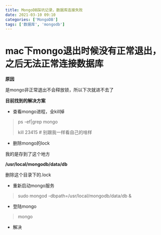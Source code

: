 ```yaml
---
title: MongoDB踩坑记录，数据库连接失败
date: 2021-03-10 09:10
categories: ['MongoDB']
tags: ['数据库', 'mongodb']
---
```

#  mac下mongo退出时候没有正常退出，之后无法正常连接数据库

**原因**

是mongo非正常退出不会释放锁，所以下次就进不去了

**目前找到的解决方案**

  * 查看mongo进程，全kill掉 

> ps -ef|grep mongo
>
> kill 23415 # 别跟我一样看自己的啥样

  * 删除mongo的lock 

我的是存到了这个地方

**/usr/local/mongodb/data/db**

删除这个目录下的.lock

  * 重新启动mongo服务 

> sudo mongod -dbpath=/usr/local/mongodb/data/db &

  * 登陆mongo 

> mongo

  * 解决 

